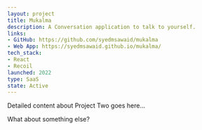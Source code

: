 ```yaml
---
layout: project
title: Mukalma
description: A Conversation application to talk to yourself.
links:
- GitHub: https://github.com/syedmsawaid/mukalma
- Web App: https://syedmsawaid.github.io/mukalma/
tech_stack:
- React
- Recoil
launched: 2022
type: SaaS
state: Active
---
```


Detailed content about Project Two goes here...

What about something else?